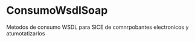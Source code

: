# ConsumoWsdlSoap
Metodos de consumo WSDL para SICE de comnrpobantes electronicos y atumotatizarlos

